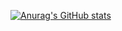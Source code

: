 [![Anurag's GitHub stats](https://github-readme-stats.vercel.app/api?username=GrabowskiKamil112)](https://github.com/anuraghazra/github-readme-stats)

